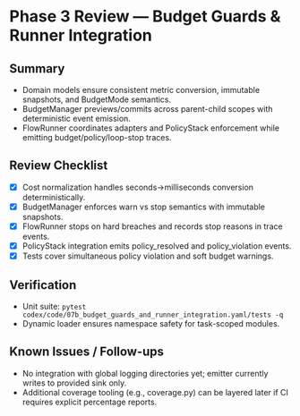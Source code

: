 # Phase 3 Review — Budget Guards & Runner Integration

## Summary
- Domain models ensure consistent metric conversion, immutable snapshots, and BudgetMode semantics.
- BudgetManager previews/commits across parent-child scopes with deterministic event emission.
- FlowRunner coordinates adapters and PolicyStack enforcement while emitting budget/policy/loop-stop traces.

## Review Checklist
- [x] Cost normalization handles seconds→milliseconds conversion deterministically.
- [x] BudgetManager enforces warn vs stop semantics with immutable snapshots.
- [x] FlowRunner stops on hard breaches and records stop reasons in trace events.
- [x] PolicyStack integration emits policy_resolved and policy_violation events.
- [x] Tests cover simultaneous policy violation and soft budget warnings.

## Verification
- Unit suite: `pytest codex/code/07b_budget_guards_and_runner_integration.yaml/tests -q`
- Dynamic loader ensures namespace safety for task-scoped modules.

## Known Issues / Follow-ups
- No integration with global logging directories yet; emitter currently writes to provided sink only.
- Additional coverage tooling (e.g., coverage.py) can be layered later if CI requires explicit percentage reports.

